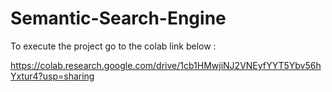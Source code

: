 # Semantic-Search-Engine

To execute the project go to the colab link below : 

https://colab.research.google.com/drive/1cb1HMwjiNJ2VNEyfYYT5Ybv56hYxtur4?usp=sharing
